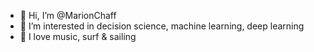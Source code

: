 - 👋 Hi, I’m @MarionChaff
- 👀 I’m interested in decision science, machine learning, deep learning
- 💞️ I love music, surf & sailing

<!---
MarionChaff/MarionChaff is a ✨ special ✨ repository because its `README.md` (this file) appears on your GitHub profile.
You can click the Preview link to take a look at your changes.
--->
